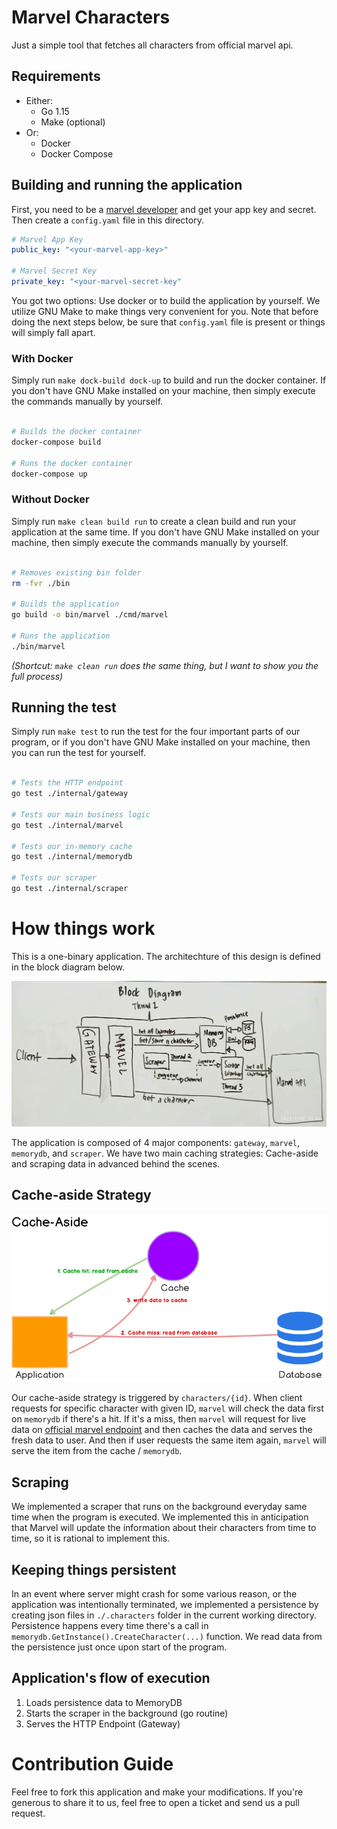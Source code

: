 # Marvel Characters

Just a simple tool that fetches all characters from official marvel api.

## Requirements

* Either:
  * Go 1.15
  * Make (optional)
* Or:
  * Docker
  * Docker Compose
  
## Building and running the application

First, you need to be a [marvel developer](https://developer.marvel.com/) and get your app
key and secret. Then create a `config.yaml` file in this directory.

``` yaml
# Marvel App Key
public_key: "<your-marvel-app-key>"

# Marvel Secret Key
private_key: "<your-marvel-secret-key"
```

You got two options: Use docker or to build the application by yourself.  We  utilize  GNU
Make to make things very convenient for you. Note that before doing the next steps  below,
be sure that `config.yaml` file is present or things will simply fall apart.

### With Docker

Simply run `make dock-build dock-up` to build and run the docker container. If  you  don't
have GNU Make installed on your machine, then simply  execute  the  commands  manually  by
yourself.

``` sh

# Builds the docker container
docker-compose build

# Runs the docker container
docker-compose up
```

### Without Docker

Simply run `make clean build run` to create a clean build and run your application at  the
same time. If you don't have GNU Make installed on your machine, then simply  execute  the
commands manually by yourself.

``` sh

# Removes existing bin folder
rm -fvr ./bin

# Builds the application
go build -o bin/marvel ./cmd/marvel

# Runs the application
./bin/marvel
```

*(Shortcut: `make clean run` does the same thing, but I want to show you the full process)*
  
## Running the test

Simply run `make test` to run the test for the four important parts of our program, or  if
you don't have GNU Make installed on your machine, then you can run the test for yourself.

``` sh

# Tests the HTTP endpoint
go test ./internal/gateway

# Tests our main business logic
go test ./internal/marvel

# Tests our in-memory cache
go test ./internal/memorydb

# Tests our scraper
go test ./internal/scraper
```

# How things work

This is a one-binary application. The architechture of this design is defined in the block
diagram below.

![](docs/assets/block-diagram.jpg)

The application is composed of 4 major components: `gateway`,  `marvel`,  `memorydb`,  and
`scraper`. We have two main caching strategies: Cache-aside and scraping data in  advanced
behind the scenes.

## Cache-aside Strategy

![](docs/assets/cache-aside.png)

Our cache-aside strategy is triggered  by  `characters/{id}`.  When  client  requests  for
specific character with given ID, `marvel` will check the  data  first  on  `memorydb`  if
there's  a  hit.  If  it's  a  miss,  then  `marvel`  will  request  for  live   data   on
[official marvel endpoint](https://gateway.marvel.com/)  and  then  caches  the  data  and
serves the fresh data to user. And then if user requests the  same  item  again,  `marvel`
will serve the item from the cache / `memorydb`.

## Scraping

We implemented a scraper that runs on the background everyday same time when  the  program
is executed. We implemented this in anticipation that Marvel will update  the  information
about their characters from time to time, so it is rational to implement this.

## Keeping things persistent

In an event where server might crash for some  various  reason,  or  the  application  was
intentionally  terminated,  we  implemented  a  persistence  by  creating  json  files  in
`./.characters` folder in the current working directory. Persistence  happens  every  time
there's a call in `memorydb.GetInstance().CreateCharacter(...)`  function.  We  read  data
from the persistence just once upon start of the program.

## Application's flow of execution

1. Loads persistence data to MemoryDB
2. Starts the scraper in the background (go routine)
3. Serves the HTTP Endpoint (Gateway)

# Contribution Guide

Feel free to fork this application and make your  modifications.  If  you're  generous  to
share it to us, feel free to open a ticket and send us a pull request.
